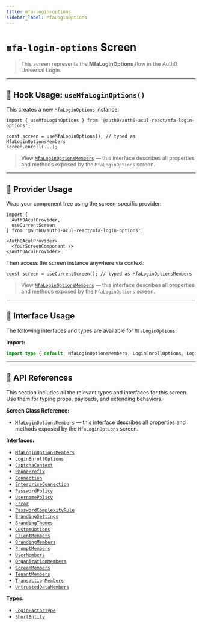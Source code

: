 ```yaml
---
title: mfa-login-options
sidebar_label: MfaLoginOptions
---
```


# `mfa-login-options` Screen

> This screen represents the **MfaLoginOptions** flow in the Auth0 Universal Login.

---

## 🔹 Hook Usage: `useMfaLoginOptions()`

This creates a new `MfaLoginOptions` instance:

```tsx
import { useMfaLoginOptions } from '@auth0/auth0-acul-react/mfa-login-options';

const screen = useMfaLoginOptions(); // typed as MfaLoginOptionsMembers
screen.enroll(...);
```

> View [`MfaLoginOptionsMembers`](https://auth0.github.io/universal-login/interfaces/Classes.MfaLoginOptionsMembers.html) — this interface describes all properties and methods exposed by the `MfaLoginOptions` screen.

---

## 🔹 Provider Usage

Wrap your component tree using the screen-specific provider:

```tsx
import {
  Auth0AculProvider,
  useCurrentScreen
} from '@auth0/auth0-acul-react/mfa-login-options';

<Auth0AculProvider>
  <YourScreenComponent />
</Auth0AculProvider>
```

Then access the screen instance anywhere via context:

```tsx
const screen = useCurrentScreen(); // typed as MfaLoginOptionsMembers
```

> View [`MfaLoginOptionsMembers`](https://auth0.github.io/universal-login/interfaces/Classes.MfaLoginOptionsMembers.html) — this interface describes all properties and methods exposed by the `MfaLoginOptions` screen.

---

## 🔹 Interface Usage

The following interfaces and types are available for `MfaLoginOptions`:

**Import:**

```ts
import type { default, MfaLoginOptionsMembers, LoginEnrollOptions, LoginFactorType, CaptchaContext, PhonePrefix, Connection, EnterpriseConnection, PasswordPolicy, UsernamePolicy, Error, PasswordComplexityRule, BrandingSettings, BrandingThemes, CustomOptions, ShortEntity, ClientMembers, BrandingMembers, PromptMembers, UserMembers, OrganizationMembers, ScreenMembers, TenantMembers, TransactionMembers, UntrustedDataMembers } from '@auth0/auth0-acul-react/mfa-login-options';
```

---

## 🔸 API References

This section includes all the relevant types and interfaces for this screen. Use them for typing props, payloads, and extending behaviors.

**Screen Class Reference:**  
- [`MfaLoginOptionsMembers`](https://auth0.github.io/universal-login/interfaces/Classes.MfaLoginOptionsMembers.html) — this interface describes all properties and methods exposed by the `MfaLoginOptions` screen.

**Interfaces:**
- [`MfaLoginOptionsMembers`](https://auth0.github.io/universal-login/interfaces/Classes.MfaLoginOptionsMembers.html)
- [`LoginEnrollOptions`](https://auth0.github.io/universal-login/interfaces/Classes.LoginEnrollOptions.html)
- [`CaptchaContext`](https://auth0.github.io/universal-login/interfaces/Classes.CaptchaContext.html)
- [`PhonePrefix`](https://auth0.github.io/universal-login/interfaces/Classes.PhonePrefix.html)
- [`Connection`](https://auth0.github.io/universal-login/interfaces/Classes.Connection.html)
- [`EnterpriseConnection`](https://auth0.github.io/universal-login/interfaces/Classes.EnterpriseConnection.html)
- [`PasswordPolicy`](https://auth0.github.io/universal-login/interfaces/Classes.PasswordPolicy.html)
- [`UsernamePolicy`](https://auth0.github.io/universal-login/interfaces/Classes.UsernamePolicy.html)
- [`Error`](https://auth0.github.io/universal-login/interfaces/Classes.Error.html)
- [`PasswordComplexityRule`](https://auth0.github.io/universal-login/interfaces/Classes.PasswordComplexityRule.html)
- [`BrandingSettings`](https://auth0.github.io/universal-login/interfaces/Classes.BrandingSettings.html)
- [`BrandingThemes`](https://auth0.github.io/universal-login/interfaces/Classes.BrandingThemes.html)
- [`CustomOptions`](https://auth0.github.io/universal-login/interfaces/Classes.CustomOptions.html)
- [`ClientMembers`](https://auth0.github.io/universal-login/interfaces/Classes.ClientMembers.html)
- [`BrandingMembers`](https://auth0.github.io/universal-login/interfaces/Classes.BrandingMembers.html)
- [`PromptMembers`](https://auth0.github.io/universal-login/interfaces/Classes.PromptMembers.html)
- [`UserMembers`](https://auth0.github.io/universal-login/interfaces/Classes.UserMembers.html)
- [`OrganizationMembers`](https://auth0.github.io/universal-login/interfaces/Classes.OrganizationMembers.html)
- [`ScreenMembers`](https://auth0.github.io/universal-login/interfaces/Classes.ScreenMembers.html)
- [`TenantMembers`](https://auth0.github.io/universal-login/interfaces/Classes.TenantMembers.html)
- [`TransactionMembers`](https://auth0.github.io/universal-login/interfaces/Classes.TransactionMembers.html)
- [`UntrustedDataMembers`](https://auth0.github.io/universal-login/interfaces/Classes.UntrustedDataMembers.html)


**Types:**
- [`LoginFactorType`](https://auth0.github.io/universal-login/types/Classes.LoginFactorType.html)
- [`ShortEntity`](https://auth0.github.io/universal-login/types/Classes.ShortEntity.html)
